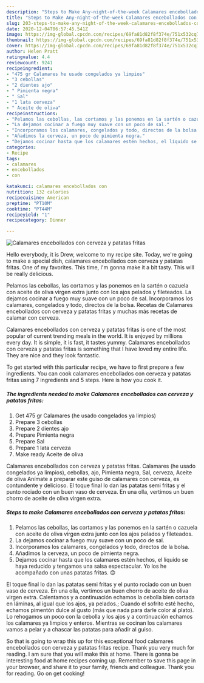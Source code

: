 ```yaml
---
description: "Steps to Make Any-night-of-the-week Calamares encebollados con cerveza y patatas fritas"
title: "Steps to Make Any-night-of-the-week Calamares encebollados con cerveza y patatas fritas"
slug: 203-steps-to-make-any-night-of-the-week-calamares-encebollados-con-cerveza-y-patatas-fritas
date: 2020-12-04T06:57:45.541Z
image: https://img-global.cpcdn.com/recipes/69fa81d82f8f374e/751x532cq70/calamares-encebollados-con-cerveza-y-patatas-fritas-foto-principal.jpg
thumbnail: https://img-global.cpcdn.com/recipes/69fa81d82f8f374e/751x532cq70/calamares-encebollados-con-cerveza-y-patatas-fritas-foto-principal.jpg
cover: https://img-global.cpcdn.com/recipes/69fa81d82f8f374e/751x532cq70/calamares-encebollados-con-cerveza-y-patatas-fritas-foto-principal.jpg
author: Helen Pratt
ratingvalue: 4.4
reviewcount: 9241
recipeingredient:
- "475 gr Calamares he usado congelados ya limpios"
- "3 cebollas"
- "2 dientes ajo"
- " Pimienta negra"
- " Sal"
- "1 lata cerveza"
- " Aceite de oliva"
recipeinstructions:
- "Pelamos las cebollas, las cortamos y las ponemos en la sartén o cazuela con aceite de oliva virgen extra junto con los ajos pelados y fileteados."
- "La dejamos cocinar a fuego muy suave con un poco de sal."
- "Incorporamos los calamares, congelados y todo, directos de la bolsa."
- "Añadimos la cerveza, un poco de pimienta negra."
- "Dejamos cocinar hasta que los calamares estén hechos, el líquido se haya reducido y tengamos una salsa espectacular. Yo los he acompañado con unas patatas fritas. 😊"
categories:
- Recipe
tags:
- calamares
- encebollados
- con

katakunci: calamares encebollados con 
nutrition: 132 calories
recipecuisine: American
preptime: "PT10M"
cooktime: "PT44M"
recipeyield: "1"
recipecategory: Dinner

---
```



![Calamares encebollados con cerveza y patatas fritas](https://img-global.cpcdn.com/recipes/69fa81d82f8f374e/751x532cq70/calamares-encebollados-con-cerveza-y-patatas-fritas-foto-principal.jpg)

Hello everybody, it is Drew, welcome to my recipe site. Today, we're going to make a special dish, calamares encebollados con cerveza y patatas fritas. One of my favorites. This time, I'm gonna make it a bit tasty. This will be really delicious.

Pelamos las cebollas, las cortamos y las ponemos en la sartén o cazuela con aceite de oliva virgen extra junto con los ajos pelados y fileteados. La dejamos cocinar a fuego muy suave con un poco de sal. Incorporamos los calamares, congelados y todo, directos de la bolsa. Recetas de Calamares encebollados con cerveza y patatas fritas y muchas más recetas de calamar con cerveza.

Calamares encebollados con cerveza y patatas fritas is one of the most popular of current trending meals in the world. It is enjoyed by millions every day. It is simple, it is fast, it tastes yummy. Calamares encebollados con cerveza y patatas fritas is something that I have loved my entire life. They are nice and they look fantastic.


To get started with this particular recipe, we have to first prepare a few ingredients. You can cook calamares encebollados con cerveza y patatas fritas using 7 ingredients and 5 steps. Here is how you cook it.

<!--inarticleads1-->

##### The ingredients needed to make Calamares encebollados con cerveza y patatas fritas:

1. Get 475 gr Calamares (he usado congelados ya limpios)
1. Prepare 3 cebollas
1. Prepare 2 dientes ajo
1. Prepare  Pimienta negra
1. Prepare  Sal
1. Prepare 1 lata cerveza
1. Make ready  Aceite de oliva


Calamares encebollados con cerveza y patatas fritas. Calamares (he usado congelados ya limpios), cebollas, ajo, Pimienta negra, Sal, cerveza, Aceite de oliva Anímate a preparar este guiso de calamares con cerveza, es contundente y delicioso. El toque final lo dan las patatas semi fritas y el punto rociado con un buen vaso de cerveza. En una olla, vertimos un buen chorro de aceite de oliva virgen extra. 

<!--inarticleads2-->

##### Steps to make Calamares encebollados con cerveza y patatas fritas:

1. Pelamos las cebollas, las cortamos y las ponemos en la sartén o cazuela con aceite de oliva virgen extra junto con los ajos pelados y fileteados.
1. La dejamos cocinar a fuego muy suave con un poco de sal.
1. Incorporamos los calamares, congelados y todo, directos de la bolsa.
1. Añadimos la cerveza, un poco de pimienta negra.
1. Dejamos cocinar hasta que los calamares estén hechos, el líquido se haya reducido y tengamos una salsa espectacular. Yo los he acompañado con unas patatas fritas. 😊


El toque final lo dan las patatas semi fritas y el punto rociado con un buen vaso de cerveza. En una olla, vertimos un buen chorro de aceite de oliva virgen extra. Calentamos y a continuación echamos la cebolla bien cortada en láminas, al igual que los ajos, ya pelados.; Cuando el sofrito esté hecho, echamos pimentón dulce al gusto (más que nada para darle color al plato). Lo rehogamos un poco con la cebolla y los ajos y a continuación echamos los calamares ya limpios y enteros. Mientras se cocinan los calamares vamos a pelar y a chascar las patatas para añadir al guiso. 

So that is going to wrap this up for this exceptional food calamares encebollados con cerveza y patatas fritas recipe. Thank you very much for reading. I am sure that you will make this at home. There is gonna be interesting food at home recipes coming up. Remember to save this page in your browser, and share it to your family, friends and colleague. Thank you for reading. Go on get cooking!
